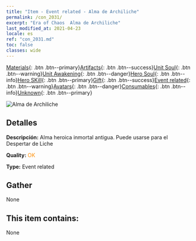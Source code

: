 ```yaml
---
title: "Item - Event related - Alma de Archiliche"
permalink: /con_2031/
excerpt: "Era of Chaos  Alma de Archiliche"
last_modified_at: 2021-04-23
locale: es
ref: "con_2031.md"
toc: false
classes: wide
---
```

 [Materials](/ItemsES/){: .btn .btn--primary}[Artifacts](/ItemsES/Artifacts/){: .btn .btn--success}[Unit Soul](/ItemsES/UnitSoul/){: .btn .btn--warning}[Unit Awakening](/ItemsES/UnitAwakening/){: .btn .btn--danger}[Hero Soul](/ItemsES/HeroSoul/){: .btn .btn--info}[Hero SKill](/ItemsES/HeroSkill/){: .btn .btn--primary}[Gift](/ItemsES/Gift/){: .btn .btn--success}[Event related](/ItemsES/Events/){: .btn .btn--warning}[Avatars](/ItemsES/Avatars/){: .btn .btn--danger}[Consumables](/ItemsES/Consumables/){: .btn .btn--info}[Unknown](/ItemsES/Unknown/){: .btn .btn--primary}

 ![Alma de Archiliche](/images/t/juexing_305.png)

## Detalles
 **Descripción:** Alma heroica inmortal antigua. Puede usarse para el Despertar de Liche

 **Quality:** <span style="color: #FF8C00">OK</span>

 **Type:** Event related

## Gather

  None

## This item contains:

  None

